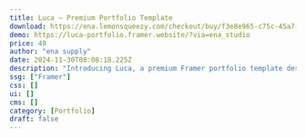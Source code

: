 ```yaml
---
title: Luca — Premium Portfolio Template
download: https://ena.lemonsqueezy.com/checkout/buy/f3e8e965-c75c-45a7-bbcc-33ef570c2dc1
demo: https://luca-portfolio.framer.website/?via=ena_studio
price: 49
author: "ena supply"
date: 2024-11-30T08:08:18.225Z
description: "Introducing Luca, a premium Framer portfolio template designed to help creatives and professionals stand out from the crowd. With its elegant and professional design, coupled with sophisticated animations and interactions, Luca is sure to make a lasting impression on any visitor."
ssg: ["Framer"]
css: []
ui: []
cms: []
category: [Portfolio]
draft: false
---
```


